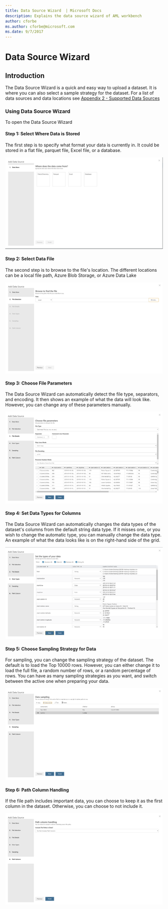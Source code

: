 ```yaml
---
title: Data Source Wizard  | Microsoft Docs
description: Explains the data source wizard of AML workbench
author: cforbe
ms.author: cforbe@microsoft.com
ms.date: 9/7/2017
---
```


# Data Source Wizard #

## Introduction ##

The Data Source Wizard is a quick and easy way to upload a dataset. It is where you can also select a sample strategy for the dataset. For a list of data sources and data locations see [Appendix 2 - Supported Data Sources](data-prep-appendix2-supported-data-sources.md)  


### Using Data Source Wizard ###
To open the Data Source Wizard

#### Step 1: Select Where Data is Stored ####

The first step is to specify what format your data is currently in. It could be stored in a flat file, parquet file, Excel file, or a database.

![step 1](media/data-source-wizard/step1.png)

#### Step 2: Select Data File ####

The second step is to browse to the file's location. The different locations can be a local file path, Azure Blob Storage, or Azure Data Lake

![step 2](media/data-source-wizard/step2.png)

#### Step 3: Choose File Parameters ####

The Data Source Wizard can automatically detect the file type, separators, and encoding. It then shows an example of what the data will look like. However, you can change any of these parameters manually.

![step 3](media/data-source-wizard/step3.png)

#### Step 4: Set Data Types for Columns ####

The Data Source Wizard can automatically changes the data types of the dataset's columns from the default string data type. If it misses one, or you wish to change the automatic type, you can manually change the data type. An example of what the data looks like is on the right-hand side of the grid.

![step 4](media/data-source-wizard/step4.png)

#### Step 5: Choose Sampling Strategy for Data ####

For sampling, you can change the sampling strategy of the dataset. The default is to load the Top 10000 rows. However, you can either change it to load the full file, a random number of rows, or a random percentage of rows. You can have as many sampling strategies as you want, and switch between the active one when preparing your data. 

![step 5](media/data-source-wizard/step5.png)

#### Step 6: Path Column Handling ####

If the file path includes important data, you can choose to keep it as the first column in the dataset. Otherwise, you can choose to not include it.

![step 6](media/data-source-wizard/step6.png)